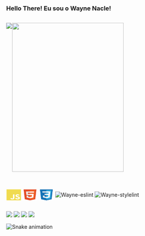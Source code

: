 ### Hello There! Eu sou o Wayne Nacle!

##

  <div align='center' style='display: flex'>
    <a href='https://github.com/WayneNtkM'></a>
    <img height="180em" src="https://github-readme-stats.vercel.app/api?username=waynentkm&show_icons=true&theme=dracula&include_all_commits=true&count_private=true"/>
    <img height="400em" width='300em' src="https://github-readme-stats.vercel.app/api/top-langs/?username=waynentkm&layout=compact&langs_count=7&theme=dracula"/>
  </div>
  
  ##
  
  <div style="display: inline_block"><br>
    <img align="center" alt="Wayne-Js" height="30" width="40" src="https://raw.githubusercontent.com/devicons/devicon/master/icons/javascript/javascript-plain.svg">
    <img align="center" alt="Wayne-HTML" height="30" width="40" src="https://raw.githubusercontent.com/devicons/devicon/master/icons/html5/html5-original.svg">
    <img align="center" alt="Wayne-CSS" height="30" width="40" src="https://raw.githubusercontent.com/devicons/devicon/master/icons/css3/css3-original.svg">
    <img align="center" alt="Wayne-eslint" height="50" width="40" src="https://img.shields.io/badge/eslint-3A33D1?style=for-the-badge&logo=eslint&logoColor=white">
    <img align="center" alt="Wayne-stylelint" height="50" width="40" src="https://img.shields.io/badge/stylelint-000?style=for-the-badge&logo=stylelint&logoColor=white">
  </div>
  
  ##
  
  <div align='center>
    <a href='https://www.linkedin.com/in/wayne-nacle-20823a232/' target='_blank'><img src='https://img.shields.io/badge/LinkedIn-0077B5?style=for-the-badge&logo=linkedin&logoColor=white' target='_blank'></a>
    <a href='LeRenardWayne#8295' target='_blank'><img src='https://img.shields.io/badge/Discord-7289DA?style=for-the-badge&logo=discord&logoColor=white' target='_blank'></a>
    <a href='https://www.instagram.com/ntkwayne/' target='_blank'><img src='https://img.shields.io/badge/Instagram-E4405F?style=for-the-badge&logo=instagram&logoColor=white' target='_blank'></a>
    <a href='mailto: waynentk@gmail.com' target='_blank'><img src='https://img.shields.io/badge/Gmail-D14836?style=for-the-badge&logo=gmail&logoColor=white'target='_blank'></a>
  
  ![Snake animation](https://github.com/waynentkm/waynentkm/blob/output/github-contribution-grid-snake.svg)
  
  </div>
